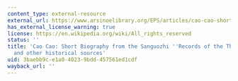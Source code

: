 ```yaml
---
content_type: external-resource
external_url: https://www.arsinoelibrary.org/EPS/articles/cao-cao-short-biography-from-the-sanguozhi-records-of-the-three-kingdoms-and-other-historical-sources/
has_external_license_warning: true
license: https://en.wikipedia.org/wiki/All_rights_reserved
status: ''
title: 'Cao Cao: Short Biography from the Sanguozhi ''Records of the Three Kingdoms''
  and other historical sources'
uid: 3baebb9c-e1a0-4023-9bdd-457561ed1cdf
wayback_url: ''
---
```

